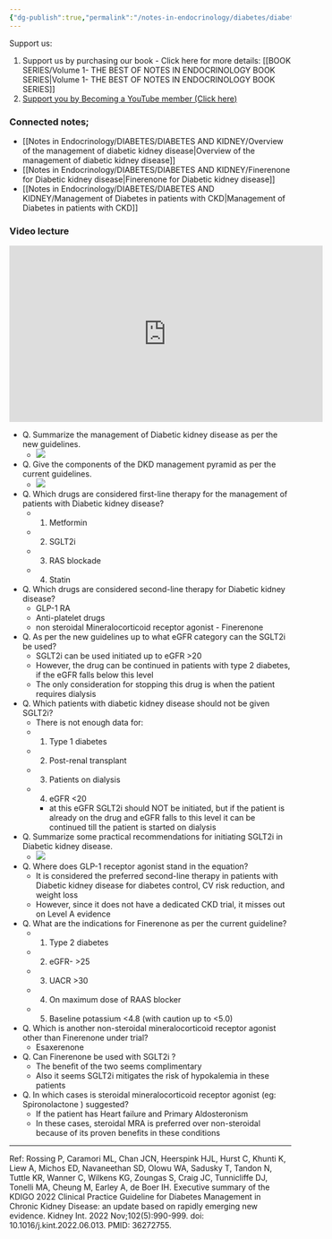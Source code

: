 ```yaml
---
{"dg-publish":true,"permalink":"/notes-in-endocrinology/diabetes/diabetes-and-kidney/updates-on-management-of-diabetic-kidney-disease/"}
---
```




Support us:
1. Support us by purchasing our book - Click here for more details: [[BOOK SERIES/Volume 1- THE BEST OF NOTES IN ENDOCRINOLOGY BOOK SERIES\|Volume 1- THE BEST OF NOTES IN ENDOCRINOLOGY BOOK SERIES]]
2. [Support you by Becoming a YouTube member (Click here)](https://www.youtube.com/channel/UC6zQSf7dLDqfQOeM4mNUBTQ/join)
 

### Connected notes;

- [[Notes in Endocrinology/DIABETES/DIABETES AND KIDNEY/Overview of the management of diabetic kidney disease\|Overview of the management of diabetic kidney disease]]
- [[Notes in Endocrinology/DIABETES/DIABETES AND KIDNEY/Finerenone for Diabetic kidney disease\|Finerenone for Diabetic kidney disease]]
- [[Notes in Endocrinology/DIABETES/DIABETES AND KIDNEY/Management of Diabetes in patients with CKD\|Management of Diabetes in patients with CKD]]

### Video lecture

<iframe width="560" height="315" src="https://www.youtube.com/embed/AGhyQxNXV7s" title="YouTube video player" frameborder="0" allow="accelerometer; autoplay; clipboard-write; encrypted-media; gyroscope; picture-in-picture" allowfullscreen></iframe>


- Q. Summarize the management of  Diabetic kidney disease as per the new guidelines.
    - ![](https://firebasestorage.googleapis.com/v0/b/firescript-577a2.appspot.com/o/imgs%2Fapp%2FMedical_learning%2FVdEK71xFej.png?alt=media&token=dfee3f9f-b36b-4e61-9d66-dbd3a05f1c19)
- Q. Give the components of the DKD management pyramid as per the current guidelines.
    - ![](https://firebasestorage.googleapis.com/v0/b/firescript-577a2.appspot.com/o/imgs%2Fapp%2FMedical_learning%2FFAr9scroT9.png?alt=media&token=c364714c-7088-486e-a463-927e450f811e)
- Q. Which drugs are considered first-line therapy for the management of patients with  Diabetic kidney disease?
    - 1. Metformin
    - 2. SGLT2i
    - 3. RAS blockade
    - 4. Statin
- Q. Which drugs are considered second-line therapy for  Diabetic kidney disease?
    - GLP-1 RA 
    - Anti-platelet drugs
    - non steroidal Mineralocorticoid receptor agonist -  Finerenone 
- Q. As per the new guidelines up to what eGFR category can the  SGLT2i  be used?
    -  SGLT2i  can be used initiated up to eGFR >20 
    - However, the drug can be continued in patients with type 2 diabetes, if the eGFR falls below this level
    - The only consideration for stopping this drug is when the patient requires dialysis
- Q. Which patients with diabetic kidney disease should not be given SGLT2i?
    - There is not enough data for:
    - 1. Type 1 diabetes
    - 2. Post-renal transplant
    - 3. Patients on dialysis
    - 4. eGFR <20 
        - at this eGFR SGLT2i should NOT be initiated, but if the patient is already on the drug and eGFR falls to this level it can be continued till the patient is started on dialysis 
- Q. Summarize some practical recommendations for initiating  SGLT2i  in  Diabetic kidney disease.
    - ![](https://firebasestorage.googleapis.com/v0/b/firescript-577a2.appspot.com/o/imgs%2Fapp%2FMedical_learning%2Fyp2Nlmzgsx.png?alt=media&token=8f965290-ae1a-432b-8aa1-8b0aedcbe33b)
- Q. Where does  GLP-1 receptor agonist stand in the equation?
    - It is considered the preferred second-line therapy in patients with  Diabetic kidney disease  for diabetes control, CV risk reduction, and weight loss
    - However, since it does not have a dedicated CKD trial, it misses out on Level A evidence
- Q. What are the indications for  Finerenone as per the current guideline?
    - 1. Type 2 diabetes
    - 2. eGFR- >25
    - 3. UACR >30
    - 4. On maximum dose of RAAS blocker
    - 5. Baseline potassium <4.8 (with caution up to <5.0)
- Q. Which is another non-steroidal mineralocorticoid receptor agonist other than  Finerenone under trial?
    - Esaxerenone
-  Q. Can  Finerenone  be used with  SGLT2i  ?
    - The benefit of the two seems complimentary
    - Also it seems  SGLT2i  mitigates the risk of  hypokalemia  in these patients 
- Q. In which cases is steroidal mineralocorticoid receptor agonist  (eg:  Spironolactone ) suggested?
    - If the patient has  Heart failure  and  Primary Aldosteronism 
    - In these cases, steroidal MRA is preferred over non-steroidal because of its proven benefits in these conditions 


---

Ref: Rossing P, Caramori ML, Chan JCN, Heerspink HJL, Hurst C, Khunti K, Liew A, Michos ED, Navaneethan SD, Olowu WA, Sadusky T, Tandon N, Tuttle KR, Wanner C, Wilkens KG, Zoungas S, Craig JC, Tunnicliffe DJ, Tonelli MA, Cheung M, Earley A, de Boer IH. Executive summary of the KDIGO 2022 Clinical Practice Guideline for Diabetes Management in Chronic Kidney Disease: an update based on rapidly emerging new evidence. Kidney Int. 2022 Nov;102(5):990-999. doi: 10.1016/j.kint.2022.06.013. PMID: 36272755.